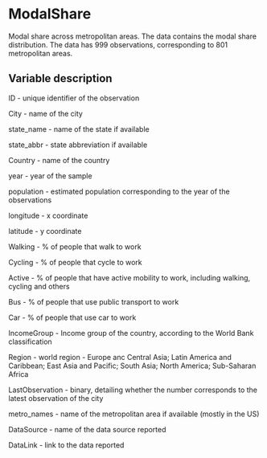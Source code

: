 # ModalShare
Modal share across metropolitan areas.
The data contains the modal share distribution. The data has 999 observations, corresponding to 801 metropolitan areas. 

## Variable description

ID - unique identifier of the observation

City - name of the city

state_name - name of the state if available

state_abbr - state abbreviation if available

Country - name of the country

year - year of the sample

population - estimated population corresponding to the year of the observations

longitude - x coordinate

latitude - y coordinate

Walking - % of people that walk to work

Cycling - % of people that cycle to work

Active - % of people that have active mobility to work, including walking, cycling and others

Bus - % of people that use public transport to work

Car - % of people that use car to work

IncomeGroup - Income group of the country, according to the World Bank classification

Region - world region  - Europe anc Central Asia; Latin America and Caribbean; East Asia and Pacific; South Asia; North America; Sub-Saharan Africa

LastObservation - binary, detailing whether the number corresponds to the latest observation of the city

metro_names - name of the metropolitan area if available (mostly in the US)

DataSource - name of the data source reported

DataLink -  link to the data reported

